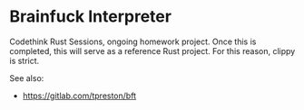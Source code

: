 # Brainfuck Interpreter
Codethink Rust Sessions, ongoing homework project. Once this is completed, this
will serve as a reference Rust project. For this reason, clippy is strict.

See also:
- https://gitlab.com/tpreston/bft
